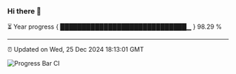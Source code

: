 ### Hi there 👋

⏳ Year progress { █████████████████████████████▁ } 98.29 %

---

⏰ Updated on Wed, 25 Dec 2024 18:13:01 GMT

![Progress Bar CI](https://github.com/Shyam-Makwana/GitHub-Actions-Demo/workflows/Progress%20Bar%20CI/badge.svg)
